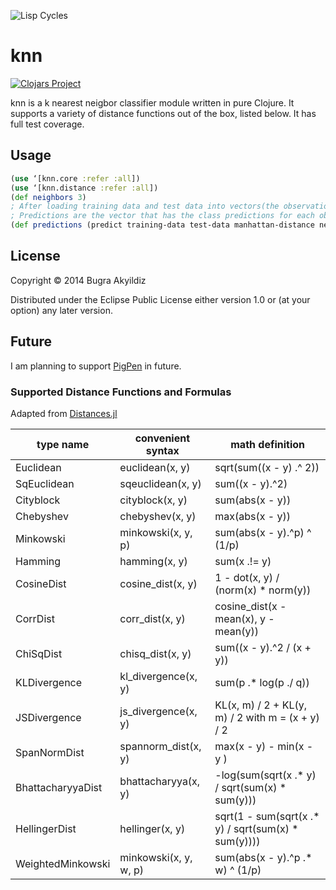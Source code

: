 ![Lisp Cycles](http://imgs.xkcd.com/comics/lisp_cycles.png "These are your father's parentheses")

# knn
[![Clojars Project](http://clojars.org/knn/latest-version.svg)](http://clojars.org/knn)

knn is a k nearest neigbor classifier module written in pure Clojure. It supports a variety of distance functions out of the box, listed below. It has full test coverage.

## Usage

```clojure
(use ‘[knn.core :refer :all])
(use ‘[knn.distance :refer :all])
(def neighbors 3)
; After loading training data and test data into vectors(the observation vectors need to be same size)
; Predictions are the vector that has the class predictions for each observation
(def predictions (predict training-data test-data manhattan-distance neighbors)
```

## License

Copyright © 2014 Bugra Akyildiz

Distributed under the Eclipse Public License either version 1.0 or (at
your option) any later version.

## Future
I am planning to support [PigPen](https://github.com/Netflix/PigPen) in future.

### Supported Distance Functions and Formulas
Adapted from [Distances.jl](https://github.com/JuliaStats/Distances.jl)

| type name            |  convenient syntax   | math definition     |
| -------------------- | -------------------- | --------------------|
|  Euclidean           |  euclidean(x, y)     | sqrt(sum((x - y) .^ 2)) |
|  SqEuclidean         |  sqeuclidean(x, y)   | sum((x - y).^2) |
|  Cityblock           |  cityblock(x, y)     | sum(abs(x - y)) |
|  Chebyshev           |  chebyshev(x, y)     | max(abs(x - y)) |
|  Minkowski           |  minkowski(x, y, p)  | sum(abs(x - y).^p) ^ (1/p) |
|  Hamming             |  hamming(x, y)       | sum(x .!= y) |
|  CosineDist          |  cosine_dist(x, y)   | 1 - dot(x, y) / (norm(x) * norm(y)) |
|  CorrDist            |  corr_dist(x, y)     | cosine_dist(x - mean(x), y - mean(y)) |
|  ChiSqDist           |  chisq_dist(x, y)    | sum((x - y).^2 / (x + y)) |
|  KLDivergence        |  kl_divergence(x, y) | sum(p .* log(p ./ q)) |
|  JSDivergence        |  js_divergence(x, y) | KL(x, m) / 2 + KL(y, m) / 2 with m = (x + y) / 2 |
|  SpanNormDist        |  spannorm_dist(x, y) | max(x - y) - min(x - y ) |
|  BhattacharyyaDist   |  bhattacharyya(x, y) | -log(sum(sqrt(x .* y) / sqrt(sum(x) * sum(y))) |
|  HellingerDist       |  hellinger(x, y)     | sqrt(1 - sum(sqrt(x .* y) / sqrt(sum(x) * sum(y)))) |
|  WeightedMinkowski   |  minkowski(x, y, w, p)   | sum(abs(x - y).^p .* w) ^ (1/p)  |
